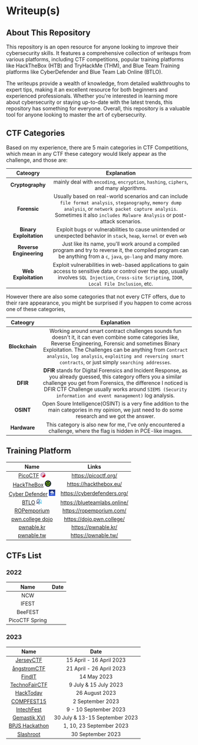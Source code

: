 # Writeup(s)

## About This Repository

This repository is an open resource for anyone looking to improve their cybersecurity skills. It features a comprehensive collection of writeups from various platforms, including CTF competitions, popular training platforms like HackTheBox (HTB) and TryHackMe (THM), and Blue Team Training platforms like CyberDefender and Blue Team Lab Online (BTLO). 

The writeups provide a wealth of knowledge, from detailed walkthroughs to expert tips, making it an excellent resource for both beginners and experienced professionals. Whether you're interested in learning more about cybersecurity or staying up-to-date with the latest trends, this repository has something for everyone. Overall, this repository is a valuable tool for anyone looking to master the art of cybersecurity.

## CTF Categories

Based on my experience, there are 5 main categories in CTF Competitions, which mean in any CTF these category would likely appear as the challenge, and those are:  

| **Cateogry** | **Explanation** | 
| :---:  | :---:  |
| **Cryptography**| mainly deal with `encoding`, `encryption`, `hashing`, `ciphers`, and many algorithms.  |
| **Forensic** | Usually based on real-world scenarios and can include `file format analysis`, `steganography`, `memory dump analysis`, or `network packet capture analysis`. Sometimes it also `includes Malware Analysis` or post-attack scenarios. |
| **Binary Exploitation** | Exploit bugs or vulnerabilities to cause unintended or unexpected behavior in `stack`, `heap`, `kernel` or even `web` |
| **Reverse Engineering** | Just like its name, you'll work around a compiled program and try to reverse it, the compiled program can be anything from a `c`, `java`, `go-lang` and many more. |
| **Web Exploitation** | Exploit vulnerabilities in web-based applications to gain access to sensitive data or control over the app, usually involves `SQL Injection`, `Cross-site Scripting`, `IDOR`, `Local File Inclusion`, etc. |

However there are also some categories that not every CTF offers, due to their rare appearance, you might be surprised if you happen to come across one of these categories,

| **Cateogry** | **Explanation** | 
| :---:  | :---:  |
| **Blockchain** | Working around smart contract challenges sounds fun doesn't it, it can even combine some categories like, Reverse Engineering, Forensic and sometimes Binary Exploitation. The Challenges can be anything from `Contract analysis`, `log analysis`, `exploiting and reversing smart contracts`, or just simply `searching addresses`. |
| **DFIR** | **DFIR** stands for Digital Forensics and Incident Response, as you already guessed, this category offers you a similar challenge you get from Forensics, the difference I noticed is DFIR CTF Challenge usually works around `SIEMS (Security information and event management)` log analysis. |
| **OSINT** | Open Soure Intelligence(OSINT) is a very fine addition to the main categories in my opinion, we just need to do some research and we got the answer. |
| **Hardware** | This category is also new for me, I've only encountered a challenge, where the flag is hidden in PCE-like images.|

## Training Platform

| Name | Links |
| :---: | :---:|
| [PicoCTF](./Training-Platform/picoCTF/) <img src="./Training-Platform//picoCTF/assets/pico-logo.png" width=14px> | https://picoctf.org/ |
| [HackTheBox](./Training-Platform/HackTheBox/) <img src="./Training-Platform//HackTheBox/htb-logo.png" width=17px>| https://hackthebox.eu/ |
| [Cyber Defender](./Training-Platform/CyberDefender/) <img src="./Training-Platform//CyberDefender/cyberdefenders_logo.jpeg" width=17px>| https://cyberdefenders.org/ |
| [BTLO](./Training-Platform/BTLO/)  <img src="./Training-Platform//BTLO/btlo-logo.png" width=15px> | https://blueteamlabs.online/ |
| [ROPemporium](./Training-Platform/ROP%20Emporium/) | https://ropemporium.com/ |
| [pwn.college dojo]() | https://dojo.pwn.college/ |
| [pwnable.kr]() | https://pwnable.kr/ |
| [pwnable.tw]() | https://pwnable.tw/ |


## CTFs List

### 2022

| Name | Date |
| :---: | :---: |
| NCW | | 
| IFEST | |
| BeeFEST | |
| PicoCTF Spring |


### 2023
| Name | Date |
| :---: | :---: |
| [JerseyCTF](./2023/JerseyCTF/) | 15 April - 16 April 2023 |
| [ångstromCTF](./2023/%C3%A5ngstromCTF/) | 21 April - 26 April 2023 |
| [FindIT](./2023/FindIT/) | 14 May 2023 |
| [TechnoFairCTF](./2023/TechnofairCTF/) | 9 July & 15 July 2023 |
| [HackToday](./2023/HackTodayCTF/) | 26 August 2023 |
| [COMPFEST15](./2023/COMPFEST15/) | 2 September 2023 |
| [IntechFest](./2023/IntechFest/) | 9 - 10 September 2023 |
| [Gemastik XVI](./2023/Gemastik/) | 30 July & 13-15 September 2023 |
| [BPJS Hackathon](./2023/BPJS/) | 1, 10, 23 September 2023 |
| [Slashroot]() | 30 September 2023 |
